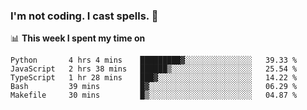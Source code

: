 ### I'm not coding. I cast spells. 🎩

📊 **This week I spent my time on**
<!--START_SECTION:waka-->
```text
Python       4 hrs 4 mins    █████████▓░░░░░░░░░░░░░░░   39.33 % 
JavaScript   2 hrs 38 mins   ██████▒░░░░░░░░░░░░░░░░░░   25.54 % 
TypeScript   1 hr 28 mins    ███▓░░░░░░░░░░░░░░░░░░░░░   14.22 % 
Bash         39 mins         █▓░░░░░░░░░░░░░░░░░░░░░░░   06.29 % 
Makefile     30 mins         █▒░░░░░░░░░░░░░░░░░░░░░░░   04.87 % 
```
<!--END_SECTION:waka-->

